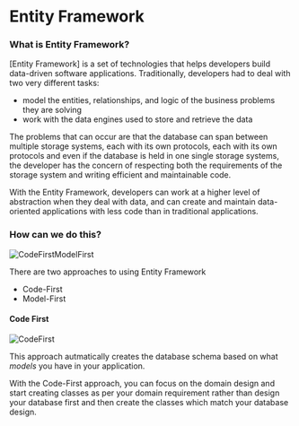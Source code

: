 # Entity Framework


### What is Entity Framework?
[Entity Framework] is a set of technologies that helps developers build data-driven software applications. Traditionally, developers had to deal with two very different tasks:

  * model the entities, relationships, and logic of the business problems they are solving
  * work with the data engines used to store and retrieve the data
  
The problems that can occur are that the database can span between multiple storage systems, each with its own protocols, each with its own protocols and even if the database is held in one single storage systems, the developer has the concern of respecting both the requirements of the storage system and writing efficient and maintainable code.

With the Entity Framework, developers can work at a higher level of abstraction when they deal with data, and can create and maintain data-oriented applications with less code than in traditional applications.

### How can we do this?

![CodeFirstModelFirst](https://github.com/microsoft-dx/aspnet-core-fundamentals-mva/blob/master/Images/EF-1.png)

There are two approaches to using Entity Framework 
  * Code-First
  * Model-First

#### Code First

![CodeFirst](https://github.com/microsoft-dx/aspnet-core-fundamentals-mva/blob/master/Images/EF-2.png)

This approach autmatically creates the database schema based on what *models* you have in your application.

With the Code-First approach, you can focus on the domain design and start creating classes as per your domain requirement rather than design your database first and then create the classes which match your database design.

